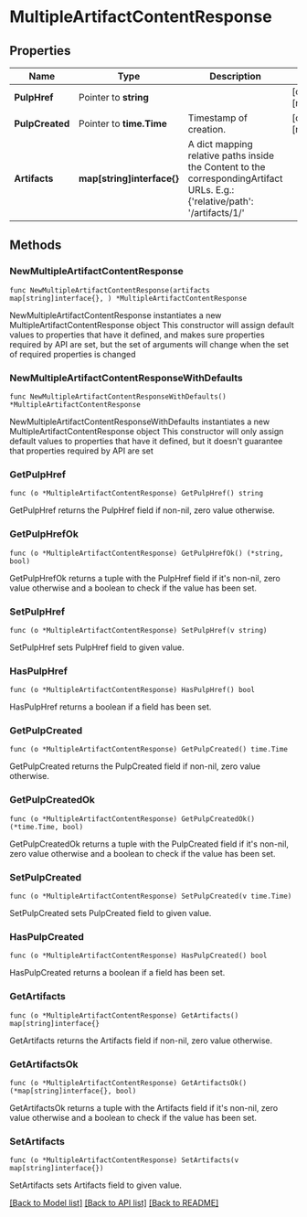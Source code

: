 # MultipleArtifactContentResponse

## Properties

Name | Type | Description | Notes
------------ | ------------- | ------------- | -------------
**PulpHref** | Pointer to **string** |  | [optional] [readonly] 
**PulpCreated** | Pointer to **time.Time** | Timestamp of creation. | [optional] [readonly] 
**Artifacts** | **map[string]interface{}** | A dict mapping relative paths inside the Content to the correspondingArtifact URLs. E.g.: {&#39;relative/path&#39;: &#39;/artifacts/1/&#39; | 

## Methods

### NewMultipleArtifactContentResponse

`func NewMultipleArtifactContentResponse(artifacts map[string]interface{}, ) *MultipleArtifactContentResponse`

NewMultipleArtifactContentResponse instantiates a new MultipleArtifactContentResponse object
This constructor will assign default values to properties that have it defined,
and makes sure properties required by API are set, but the set of arguments
will change when the set of required properties is changed

### NewMultipleArtifactContentResponseWithDefaults

`func NewMultipleArtifactContentResponseWithDefaults() *MultipleArtifactContentResponse`

NewMultipleArtifactContentResponseWithDefaults instantiates a new MultipleArtifactContentResponse object
This constructor will only assign default values to properties that have it defined,
but it doesn't guarantee that properties required by API are set

### GetPulpHref

`func (o *MultipleArtifactContentResponse) GetPulpHref() string`

GetPulpHref returns the PulpHref field if non-nil, zero value otherwise.

### GetPulpHrefOk

`func (o *MultipleArtifactContentResponse) GetPulpHrefOk() (*string, bool)`

GetPulpHrefOk returns a tuple with the PulpHref field if it's non-nil, zero value otherwise
and a boolean to check if the value has been set.

### SetPulpHref

`func (o *MultipleArtifactContentResponse) SetPulpHref(v string)`

SetPulpHref sets PulpHref field to given value.

### HasPulpHref

`func (o *MultipleArtifactContentResponse) HasPulpHref() bool`

HasPulpHref returns a boolean if a field has been set.

### GetPulpCreated

`func (o *MultipleArtifactContentResponse) GetPulpCreated() time.Time`

GetPulpCreated returns the PulpCreated field if non-nil, zero value otherwise.

### GetPulpCreatedOk

`func (o *MultipleArtifactContentResponse) GetPulpCreatedOk() (*time.Time, bool)`

GetPulpCreatedOk returns a tuple with the PulpCreated field if it's non-nil, zero value otherwise
and a boolean to check if the value has been set.

### SetPulpCreated

`func (o *MultipleArtifactContentResponse) SetPulpCreated(v time.Time)`

SetPulpCreated sets PulpCreated field to given value.

### HasPulpCreated

`func (o *MultipleArtifactContentResponse) HasPulpCreated() bool`

HasPulpCreated returns a boolean if a field has been set.

### GetArtifacts

`func (o *MultipleArtifactContentResponse) GetArtifacts() map[string]interface{}`

GetArtifacts returns the Artifacts field if non-nil, zero value otherwise.

### GetArtifactsOk

`func (o *MultipleArtifactContentResponse) GetArtifactsOk() (*map[string]interface{}, bool)`

GetArtifactsOk returns a tuple with the Artifacts field if it's non-nil, zero value otherwise
and a boolean to check if the value has been set.

### SetArtifacts

`func (o *MultipleArtifactContentResponse) SetArtifacts(v map[string]interface{})`

SetArtifacts sets Artifacts field to given value.



[[Back to Model list]](../README.md#documentation-for-models) [[Back to API list]](../README.md#documentation-for-api-endpoints) [[Back to README]](../README.md)



